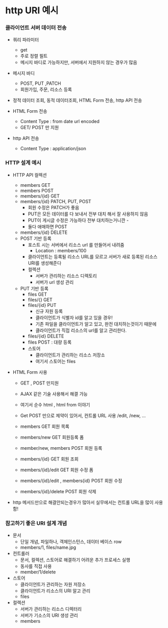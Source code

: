 # http URI 예시
### 클라이언트 서버 데이터 전송
- 쿼리 파라미터
    - get
    - 주로 정렬 필트
    - 메시지 바디로 가능하지만, 서버에서 지원하지 않는 경우가 많음
- 메시지 바디
    - POST, PUT ,PATCH
    - 회원가입, 주문, 리소스 등록

- 정적 데이터 조회, 동적 데이터조회,  HTML Form 전송, http API 전송
- HTML Form 전송
    - Content Type : from date url encoded
    - GET/ POST 만 지원
- http API 전송
    - Content Type : application/json

### HTTP  설계 예시
- HTTP API 컬렉션
    - members GET
    - members POST
    - members/{id} GET
    - members/{id} PATCH, PUT, POST
        - 회원 수정은 PATCH가 좋음
        - PUT은 모든 데이터를 다 보내서 전부 대치 해서 잘 사용하지 않음
        - PUT이 게시글 수정은 가능하다 전부 대치하는거니깐 -
        - 둘다 애매하면 POST
    - members/{id} DELETE
    - POST 기반 등록
        - 포스트 시는 서버에서 리소스 url 를 만들어서 내려줌
            - Location : members/100
        - 클라이언트는 등록될 리소스 URL를 모르고 서버가 새로 등록된 리소스 URI를 생성해준다
        - 컬렉션
            - 서버가 관리하는 리소스 디렉토리
            - 서버가 url 생성 관리
    - PUT 기반 등록
        - files  GET
        - files/{} GET
        - files/{id} PUT
            - 신규 자원 등록
            - 클라이언트가 식별자 id를 알고 있을 경우!
            - 기존 파일을 클라이언트가 알고 있고, 완전 대치하는것이기 때문에
            - 클라이언트가 직접 리소스의 url를 알고 관리한다.
        - files/{id} DELETE
        - files POST : 대량 등록
        - 스토어
            - 클라이언트가 관리하는 리소스 저장소
            - 여기서 스토어는 files

- HTML Form 사용
    - GET , POST 만지원
    - AJAX 같은 기술 사용해서 해결 가능
    - 여기서 순수 html , html from 이야기
    - Get POST 만으로 제약이 있어서, 컨트롤 URL 사용 /edit, /new, ...

    - members GET 회원 목록
    - members/new GET  회원등록 폼
    - member/new, members  POST 회원 등록
    - members/{id} GET 회원 조회
    - members/{id}/edit GET 회원 수정 폼
    - members/{id}/edit , members{id} POST 회원 수정
    - members/{id}/delete POST  회원 삭제
- http 메서드만으로 해결안되는경우가 많아서 실무에서는 컨트롤 URL을 많이 사용함!

### 참고하기 좋은 URI 설계 개념
- 문서
    - 단일 개념, 파일하나, 객체인스턴스, 데이터 베이스 row
    - members/1, files/name.jpg
- 컨트롤러
    - 문서, 컬렉션, 스토어로 해결하기 어려운 추가 프로세스 실행
    - 동사를 직접 사용
    - member/1/delete
- 스토어
    - 클라이언트가 관리하는 자원 저장소
    - 클라이언트가 리소스의 URI 알고 관리
    - files
- 컬렉션
    - 서버가 관리하는 리소스 디렉터리
    - 서버가 기소스의 URI 생성 관리
    - members